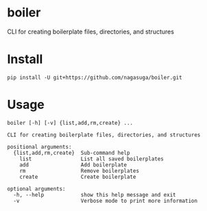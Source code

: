 boiler
======

CLI for creating boilerplate files, directories, and structures


Install
=======

```
pip install -U git+https://github.com/nagasuga/boiler.git
```


Usage
=====

```
boiler [-h] [-v] {list,add,rm,create} ...

CLI for creating boilerplate files, directories, and structures

positional arguments:
  {list,add,rm,create}  Sub-command help
    list                List all saved boilerplates
    add                 Add boilerplate
    rm                  Remove boilerplates
    create              Create boilerplate

optional arguments:
  -h, --help            show this help message and exit
  -v                    Verbose mode to print more information
```
